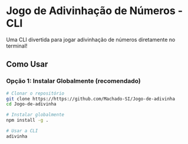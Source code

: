 #  Jogo de Adivinhação de Números - CLI

Uma CLI divertida para jogar adivinhação de números diretamente no terminal!

##  Como Usar

### Opção 1: Instalar Globalmente (recomendado)

```bash
# Clonar o repositório
git clone https://https://github.com/Machado-SI/Jogo-de-adivinha
cd Jogo-de-adivinha

# Instalar globalmente
npm install -g .

# Usar a CLI
adivinha